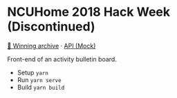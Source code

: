 # NCUHome 2018 Hack Week (Discontinued)

[👑 Winning archive](../../tree/archive) · [API (Mock)](http://rap2api.taobao.org/test/test.plugin.jquery.html?id=163080)

Front-end of an activity bulletin board.

- Setup `yarn`
- Run `yarn serve`
- Build `yarn build`
